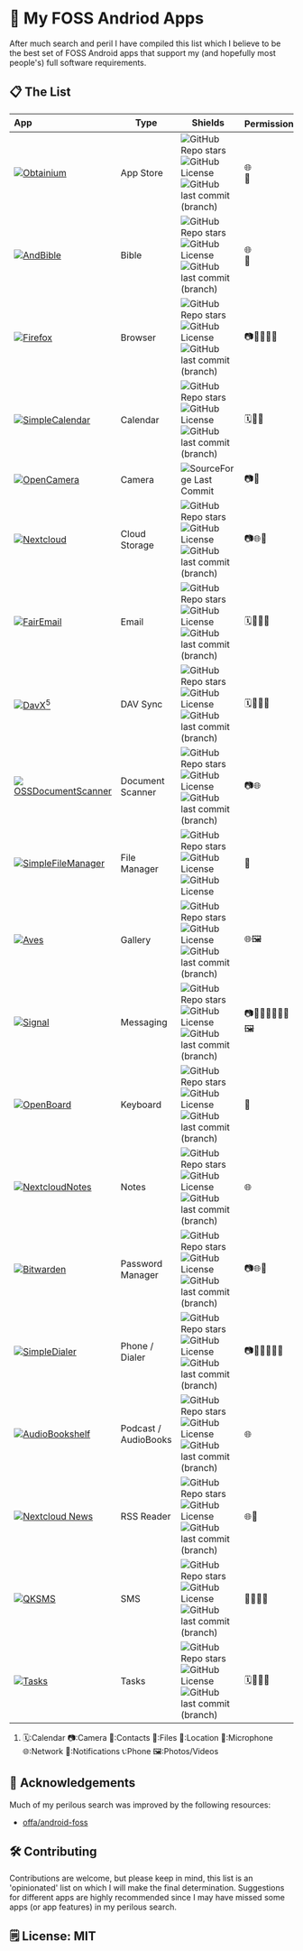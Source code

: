 # 📱 My FOSS Andriod Apps

After much search and peril I have compiled this list which I believe to be the best set of FOSS Android apps that support my (and hopefully most people's) full software requirements.

## 📋 The List


| App                                                                                                              | Type                 | Shields                                                                                                                                                                                                                                                                                                                                                                                                                   | Permission<sup>1</sup> | Notes                                                                                                                                                                                |
| :----------------------------------------------------------------------------------------------------------------- | ---------------------- | --------------------------------------------------------------------------------------------------------------------------------------------------------------------------------------------------------------------------------------------------------------------------------------------------------------------------------------------------------------------------------------------------------------------------- | ------------------------ | -------------------------------------------------------------------------------------------------------------------------------------------------------------------------------------- |
| ![](assets/obtainium.png)[Obtainium](https://github.com/ImranR98/Obtainium)                                      | App Store            | ![GitHub Repo stars](https://img.shields.io/github/stars/imranr98/obtainium?style=flat)![GitHub License](https://img.shields.io/github/license/imranr98/obtainium)![GitHub last commit (branch)](https://img.shields.io/github/last-commit/imranR98/obtainium/main)                                                        | 🌐<br />🔔             | Use this to Install the rest                                                                                                                                                         |
| ![](assets/andbible.png)[AndBible](https://github.com/AndBible/and-bible)                                        | Bible                | ![GitHub Repo stars](https://img.shields.io/github/stars/andbible/and-bible?style=flat)![GitHub License](https://img.shields.io/github/license/andbible/and-bible)![GitHub last commit (branch)](https://img.shields.io/github/last-commit/andbible/and-bible/develop)                                                            | 🌐<br />🔔             |                                                                                                                                                                                      |
| ![](assets/firefox.png)[Firefox](https://github.com/mozilla-mobile/firefox-android)                              | Browser              | ![GitHub Repo stars](https://img.shields.io/github/stars/mozilla-mobile/firefox-android?style=flat)![GitHub License](https://img.shields.io/github/license/mozilla-mobile/firefox-android)![GitHub last commit (branch)](https://img.shields.io/github/last-commit/mozilla-mobile/firefox-android/main)               | 📷📍🎤🌐🔔             | Extensions make this browser very powerful - and we need Firefox to survive!                                                                                                         |
| ![](assets/simple_calendar.png)[SimpleCalendar](https://github.com/SimpleMobileTools/Simple-Calendar)            | Calendar             | ![GitHub Repo stars](https://img.shields.io/github/stars/simplemobiletools/simple-calendar?style=flat)![GitHub License](https://img.shields.io/github/license/simplemobiletools/simple-calendar)![GitHub last commit (branch)](https://img.shields.io/github/last-commit/simplemobiletools/simple-calendar/master) | 🗓️🔔📇               | Nice compact month view<br />Use with DavX5                                                                                                                                          |
| ![](assets/opencamera.webp)[OpenCamera](https://sourceforge.net/projects/opencamera/)                            | Camera               | ![SourceForge Last Commit](https://img.shields.io/sourceforge/last-commit/https%3A%2F%2Fsourceforge.net%2Fprojects%2Fopencamera%2F)                                                                                                                                                               | 📷🎤                   | Currently No FOSS cameras support live/motion photos                                                                                                                                 |
| ![](assets/nextcloud.png)[Nextcloud](https://github.com/nextcloud/android)                                      | Cloud Storage        | ![GitHub Repo stars](https://img.shields.io/github/stars/nextcloud/android?style=flat)![GitHub License](https://img.shields.io/github/license/nextcloud/android)![GitHub last commit (branch)](https://img.shields.io/github/last-commit/nextcloud/android/master)                                                        | 📷🌐🔔             | Requires DAV Server ([Nextcloud](https://nextcloud.com/))                                                                                |
| ![](assets/fair_email.png)[FairEmail](https://github.com/M66B/FairEmail)                                         | Email                | ![GitHub Repo stars](https://img.shields.io/github/stars/m66b/fairemail?style=flat)![GitHub License](https://img.shields.io/github/license/m66b/fairemail)![GitHub last commit (branch)](https://img.shields.io/github/last-commit/m66b/fairemail/master)                                                                             | 🗓️📇🌐🔔             | So. Many. Features.                                                                                                                                                                  |
| ![](assets/davx5.png)[DavX<sup>5</sup>](https://github.com/bitfireAT/davx5-ose)                                  | DAV Sync             | ![GitHub Repo stars](https://img.shields.io/github/stars/bitfireat/davx5-ose?style=flat)![GitHub License](https://img.shields.io/github/license/bitfireat/davx5-ose)![GitHub last commit (branch)](https://img.shields.io/github/last-commit/bitfireat/davx5-ose/dev-ose)                                                        | 🗓️📇🌐🔔             | Requires DAV Server ([Nextcloud](https://nextcloud.com/))<br />Use with Calendar, Contacts, and Tasks                                                                                |
| ![](assets/oss_document_scanner.png)[OSSDocumentScanner](https://github.com/Akylas/com.akylas.documentscanner)   | Document Scanner     | ![GitHub Repo stars](https://img.shields.io/github/stars/akylas/com.akylas.documentscanner?style=flat)![GitHub License](https://img.shields.io/github/license/akylas/com.akylas.documentscanner)![GitHub last commit (branch)](https://img.shields.io/github/last-commit/akylas/com.akylas.documentscanner/master)                                                        | 📷🌐             |                                                                                 |
| ![](assets/simple_file_manager.png)[SimpleFileManager](https://github.com/SimpleMobileTools/Simple-File-Manager) | File Manager         | ![GitHub Repo stars](https://img.shields.io/github/stars/simplemobiletools/Simple-File-Manager?style=flat)![GitHub License](https://img.shields.io/github/license/simplemobiletools/Simple-File-Manager)![GitHub License](https://img.shields.io/github/license/simplemobiletools/Simple-File-Manager)         | 📂                     |                                                                                                                                                                                      |
| ![](assets/aves.png)[Aves](https://github.com/deckerst/aves)                                                     | Gallery              | ![GitHub Repo stars](https://img.shields.io/github/stars/deckerst/aves?style=flat)![GitHub License](https://img.shields.io/github/license/deckerst/aves)![GitHub last commit (branch)](https://img.shields.io/github/last-commit/deckerst/aves/main)                                                                             | 🌐🖼️                 |                                                                                                                                                                                      |
| ![](assets/signal.png)[Signal](https://github.com/signalapp/Signal-Android)                                      | Messaging            | ![GitHub Repo stars](https://img.shields.io/github/stars/signalapp/signal-android?style=flat)![GitHub License](https://img.shields.io/github/license/signalapp/signal-android)![GitHub last commit (branch)](https://img.shields.io/github/last-commit/signalapp/signal-android/main)                                       | 📷📇📍🎤🌐🔔📞🖼️     |                                                                                                                                                                                      |
| ![](assets/openboard.png)[OpenBoard](https://github.com/Helium314/openboard)                                     | Keyboard             | ![GitHub Repo stars](https://img.shields.io/github/stars/Helium314/openboard?style=flat)![GitHub License](https://img.shields.io/github/license/Helium314/openboard)![GitHub last commit (branch)](https://img.shields.io/github/last-commit/Helium314/openboard/new)                                                            | 📇                     |                                                                                                                                                                                      |
| ![](assets/nextcloud_notes.png)[NextcloudNotes](https://github.com/nextcloud/notes-android)                      | Notes                | ![GitHub Repo stars](https://img.shields.io/github/stars/nextcloud/notes-android?style=flat)![GitHub License](https://img.shields.io/github/license/nextcloud/notes-android?style=flat)![GitHub last commit (branch)](https://img.shields.io/github/last-commit/nextcloud/notes-android/main?style=flat)          | 🌐                     | Requires Nextcloud Server<br /><br /><br />Non-Server Alternative: [OmniNote](https://omninotes.app/)                                                                                |
| ![](assets/bitwarden.png)[Bitwarden](https://github.com/bitwarden/mobile)                                        | Password Manager     | ![GitHub Repo stars](https://img.shields.io/github/stars/bitwarden/mobile?style=flat)![GitHub License](https://img.shields.io/github/license/bitwarden/mobile)![GitHub last commit (branch)](https://img.shields.io/github/last-commit/bitwarden/mobile/main)                                                                       | 📷🌐🔔                 | Requires Bitwarden Server Instance (See[Vaultwarden](https://github.com/dani-garcia/vaultwarden))                                                                                    |
| ![](assets/simple_dialer.png)[SimpleDialer](https://github.com/SimpleMobileTools/Simple-Dialer)                  | Phone / Dialer       | ![GitHub Repo stars](https://img.shields.io/github/stars/simplemobiletools/Simple-dialer?style=flat)![GitHub License](https://img.shields.io/github/license/simplemobiletools/Simple-dialer)![GitHub last commit (branch)](https://img.shields.io/github/last-commit/simplemobiletools/Simple-dialer/master)         | 📷📇🎤🌐🔔📞           |                                                                                                                                                                                      |
| ![](assets/audiobookshelf.png)[AudioBookshelf](https://github.com/advplyr/audiobookshelf)                        | Podcast / AudioBooks | ![GitHub Repo stars](https://img.shields.io/github/stars/advplyr/audiobookshelf-app?style=flat)![GitHub License](https://img.shields.io/github/license/advplyr/audiobookshelf-app)![GitHub last commit (branch)](https://img.shields.io/github/last-commit/advplyr/audiobookshelf-app/master)                             | 🌐                     | Requires[Audiobookshelf](https://github.com/advplyr/audiobookshelf) Server Instance<br /><br /><br />Non-Server Alternative: [Podverse](https://github.com/podverse/podverse-fdroid) |
| ![](assets/nextcloud_news.png)[Nextcloud News](https://github.com/nextcloud/news-android)                        | RSS Reader           | ![GitHub Repo stars](https://img.shields.io/github/stars/nextcloud/news-android?style=flat)![GitHub License](https://img.shields.io/github/license/nextcloud/news-android)![GitHub last commit (branch)](https://img.shields.io/github/last-commit/nextcloud/news-android/master)                                             | 🌐🔔                   | Requires Nextcloud instance<br /><br />Non-Server Alernative: [ReadYou](https://github.com/Ashinch/ReadYou)                                                                          |
| ![](assets/qksms.png)[QKSMS](https://github.com/moezbhatti/qksms)                                                | SMS                  | ![GitHub Repo stars](https://img.shields.io/github/stars/moezbhatti/qksms?style=flat)![GitHub License](https://img.shields.io/github/license/moezbhatti/qksms)![GitHub last commit (branch)](https://img.shields.io/github/last-commit/moezbhatti/qksms/master)                                                                     | 📇🌐🔔📞               | Project may be abandoned(?)                                                                                                                                                          |
| ![](assets/tasks.png)[Tasks](https://github.com/tasks/tasks)                                                     | Tasks                | ![GitHub Repo stars](https://img.shields.io/github/stars/tasks/tasks?style=flat)![GitHub License](https://img.shields.io/github/license/tasks/tasks)![GitHub last commit (branch)](https://img.shields.io/github/last-commit/tasks/tasks/main)                                                                                           | 🗓️📍🌐🔔             | Use with DavX5 to sync CalDav Tasks                                                                                                                                                  |

1. 🗓️:Calendar 📷:Camera 📇:Contacts 📂:Files 📍:Location 🎤:Microphone 🌐:Network 🔔:Notifications 📞:Phone 🖼️:Photos/Videos

## 📢 Acknowledgements

Much of my perilous search was improved by the following resources:

- [offa/android-foss]([url](https://github.com/offa/android-foss))

## 🛠️ Contributing

Contributions are welcome, but please keep in mind, this list is an 'opinionated' list on which I will make the final determination. Suggestions for different apps are highly recommended since I may have missed some apps (or app features) in my perilous search.

## 🗒️ License: MIT
